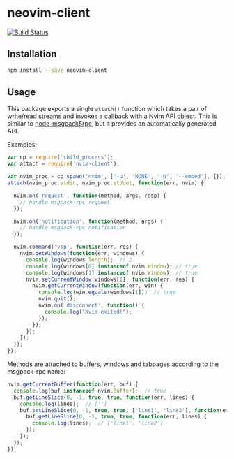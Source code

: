 # neovim-client

[![Build Status](https://travis-ci.org/neovim/node-client.png)](https://travis-ci.org/neovim/node-client)
<br>


## Installation

```sh
npm install --save neovim-client
```

## Usage

This package exports a single `attach()` function which takes a pair of
write/read streams and invokes a callback with a Nvim API object. This is
similar to [node-msgpack5rpc](https://github.com/tarruda/node-msgpack5rpc), but
it provides an automatically generated API.

Examples:

```js
var cp = require('child_process');
var attach = require('nvim-client');

var nvim_proc = cp.spawn('nvim', ['-u', 'NONE', '-N', '--embed'], {});
attach(nvim_proc.stdin, nvim_proc.stdout, function(err, nvim) {

  nvim.on('request', function(method, args, resp) {
    // handle msgpack-rpc request
  });

  nvim.on('notification', function(method, args) {
    // handle msgpack-rpc notification
  });

  nvim.command('vsp', function(err, res) {
    nvim.getWindows(function(err, windows) {
      console.log(windows.length);  // 2
      console.log(windows[0] instanceof nvim.Window); // true
      console.log(windows[1] instanceof nvim.Window); // true
      nvim.setCurrentWindow(windows[1], function(err, res) {
        nvim.getCurrentWindow(function(err, win) {
          console.log(win.equals(windows[1]))  // true
          nvim.quit();
          nvim.on('disconnect', function() {
            console.log("Nvim exited!");
          });
        });
      });
    });
  });
});
```

Methods are attached to buffers, windows and tabpages according to the
msgpack-rpc name:

```js
nvim.getCurrentBuffer(function(err, buf) {
  console.log(buf instanceof nvim.Buffer);  // true
  buf.getLineSlice(0, -1, true, true, function(err, lines) {
    console.log(lines);  // ['']
    buf.setLineSlice(0, -1, true, true, ['line1', 'line2'], function(err) {
      buf.getLineSlice(0, -1, true, true, function(err, lines) {
        console.log(lines);  // ['line1', 'line2']
      });
    });
  });
});
```
